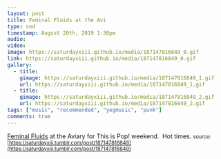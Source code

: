 ```yaml
---
layout: post
title: Feminal Fluids at the Avi
type: snd
timestamp: August 20th, 2019 1:30pm
audio: 
video: 
image: https://saturdayxiii.github.io/media/187147816849_0.gif
link: https://saturdayxiii.github.io/media/187147816849_0.gif
gallery:
  - title: 
    gimage: https://saturdayxiii.github.io/media/187147816849_1.gif
    url: https://saturdayxiii.github.io/media/187147816849_1.gif
  - title: 
    gimage: https://saturdayxiii.github.io/media/187147816849_2.gif
    url: https://saturdayxiii.github.io/media/187147816849_2.gif
tags: ["music", "recommended", "yegmusic", "punk"]
comments: true
---
```

[Feminal Fluids](https://feminalfluids.bandcamp.com) at the Aviary for This is Pop! weekend.  Hot times.
<small>source: [https://saturdayxiii.tumblr.com/post/187147816849](https://saturdayxiii.tumblr.com/post/187147816849)</small>